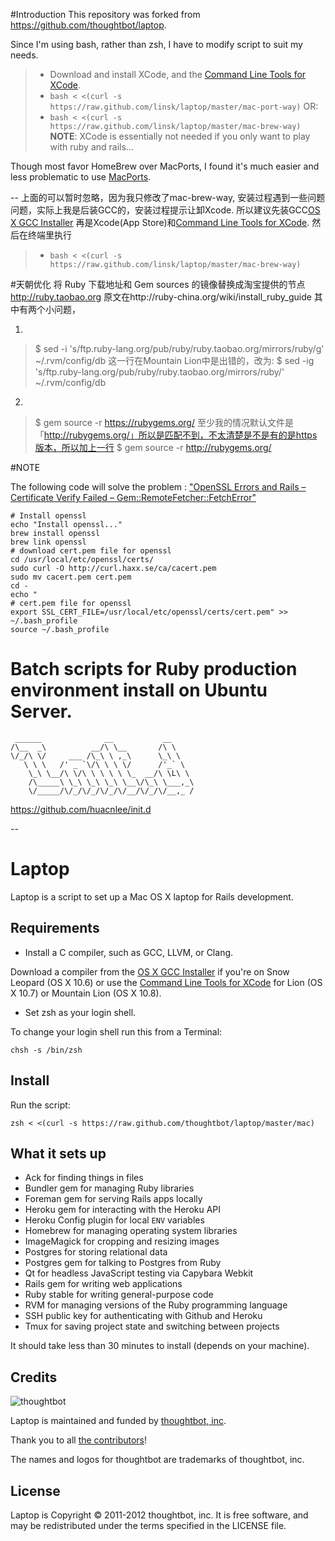 #Introduction
This repository was forked from https://github.com/thoughtbot/laptop.

Since I'm using bash, rather than zsh, I have to modify script to suit my needs.

> * Download and install XCode, and the [Command Line Tools for XCode](https://developer.apple.com/downloads/index.action).
> * ``` bash < <(curl -s https://raw.github.com/linsk/laptop/master/mac-port-way) ```
> OR:
> * ``` bash < <(curl -s https://raw.github.com/linsk/laptop/master/mac-brew-way) ```
> **NOTE**:  XCode is essentially not needed if you only want to play with ruby and rails...

Though most favor HomeBrew over MacPorts, I found it's much easier and less problematic to use [MacPorts](http://macports.org/).

--
上面的可以暂时忽略，因为我只修改了mac-brew-way,
安装过程遇到一些问题问题，实际上我是后装GCC的，安装过程提示让卸Xcode.
所以建议先装GCC[OS X GCC Installer](https://github.com/kennethreitz/osx-gcc-installer/)
再是Xcode(App Store)和[Command Line Tools for XCode](https://developer.apple.com/downloads/index.action).
然后在终端里执行
> * ``` bash < <(curl -s https://raw.github.com/linsk/laptop/master/mac-brew-way) ```

#天朝优化
将 Ruby 下载地址和 Gem sources 的镜像替换成淘宝提供的节点 http://ruby.taobao.org
原文在http://ruby-china.org/wiki/install_ruby_guide
其中有两个小问题，

1. 
>$ sed -i 's/ftp\.ruby-lang\.org\/pub\/ruby/ruby\.taobao\.org\/mirrors\/ruby/g' ~/.rvm/config/db
这一行在Mountain Lion中是出错的，改为:
>$ sed -ig 's/ftp\.ruby-lang\.org\/pub\/ruby/ruby\.taobao\.org\/mirrors\/ruby/' ~/.rvm/config/db

2.
>$ gem source -r https://rubygems.org/
至少我的情况默认文件是「http://rubygems.org/」所以是匹配不到，不太清楚是不是有的是https版本，所以加上一行
>$ gem source -r http://rubygems.org/

#NOTE

The following code will solve the problem : ["OpenSSL Errors and Rails – Certificate Verify Failed – Gem::RemoteFetcher::FetchError"](http://railsapps.github.com/openssl-certificate-verify-failed.html)

```
# Install openssl
echo "Install openssl..."
brew install openssl
brew link openssl
# download cert.pem file for openssl
cd /usr/local/etc/openssl/certs/
sudo curl -O http://curl.haxx.se/ca/cacert.pem
sudo mv cacert.pem cert.pem
cd -
echo "
# cert.pem file for openssl 
export SSL_CERT_FILE=/usr/local/etc/openssl/certs/cert.pem" >> ~/.bash_profile
source ~/.bash_profile
```

# Batch scripts for Ruby production environment install on Ubuntu Server.
```
 ______              __           __
/\__  _\          __/\ \__       /\ \
\/_/\ \/     ___ /\_\ \ ,_\      \_\ \
   \ \ \   /' _ `\/\ \ \ \/      /'_` \
    \_\ \__/\ \/\ \ \ \ \ \_  __/\ \L\ \
    /\_____\ \_\ \_\ \_\ \__\/\_\ \___,_\
    \/_____/\/_/\/_/\/_/\/__/\/_/\/__,_ /
```		
https://github.com/huacnlee/init.d


--

Laptop
======

Laptop is a script to set up a Mac OS X laptop for Rails development.

Requirements
------------

* Install a C compiler, such as GCC, LLVM, or Clang.

Download a compiler from the [OS X GCC Installer](https://github.com/kennethreitz/osx-gcc-installer/) if you're on Snow Leopard (OS X 10.6) or use the [Command Line Tools for XCode](https://developer.apple.com/downloads/index.action) for Lion (OS X 10.7) or Mountain Lion (OS X 10.8).

* Set zsh as your login shell.

To change your login shell run this from a Terminal:

    chsh -s /bin/zsh

Install
-------

Run the script:

    zsh < <(curl -s https://raw.github.com/thoughtbot/laptop/master/mac)

What it sets up
---------------

* Ack for finding things in files
* Bundler gem for managing Ruby libraries
* Foreman gem for serving Rails apps locally
* Heroku gem for interacting with the Heroku API
* Heroku Config plugin for local `ENV` variables
* Homebrew for managing operating system libraries
* ImageMagick for cropping and resizing images
* Postgres for storing relational data
* Postgres gem for talking to Postgres from Ruby
* Qt for headless JavaScript testing via Capybara Webkit
* Rails gem for writing web applications
* Ruby stable for writing general-purpose code
* RVM for managing versions of the Ruby programming language
* SSH public key for authenticating with Github and Heroku
* Tmux for saving project state and switching between projects

It should take less than 30 minutes to install (depends on your machine).

Credits
-------

![thoughtbot](http://thoughtbot.com/images/tm/logo.png)

Laptop is maintained and funded by [thoughtbot, inc](http://thoughtbot.com/community).

Thank you to all [the contributors](https://github.com/thoughtbot/laptop/contributors)!

The names and logos for thoughtbot are trademarks of thoughtbot, inc.

License
-------

Laptop is Copyright © 2011-2012 thoughtbot, inc. It is free software, and may be
redistributed under the terms specified in the LICENSE file.
